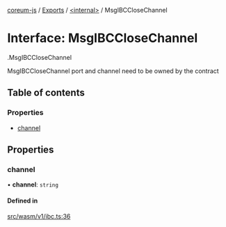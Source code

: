 [coreum-js](../README.md) / [Exports](../modules.md) / [<internal\>](../modules/internal_.md) / MsgIBCCloseChannel

# Interface: MsgIBCCloseChannel

[<internal>](../modules/internal_.md).MsgIBCCloseChannel

MsgIBCCloseChannel port and channel need to be owned by the contract

## Table of contents

### Properties

- [channel](internal_.MsgIBCCloseChannel.md#channel)

## Properties

### channel

• **channel**: `string`

#### Defined in

[src/wasm/v1/ibc.ts:36](https://github.com/PulsaraIO/coreum-js/blob/64a1208/src/wasm/v1/ibc.ts#L36)
